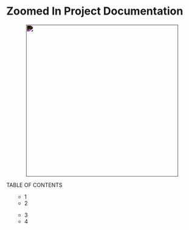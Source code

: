# Zoomed In Project Documentation 
<div align="center">
  <img src="https://svgsilh.com/svg/146020.svg"  height="400" align="center" style="filter:invert()" />
</div>

TABLE OF CONTENTS
<ol>
  <ul>
    <li>1</li>
    <li>2</li>
</ul>
  <ul>
    <li>3</li>
    <li>4</li>
</ul>
</ol>
